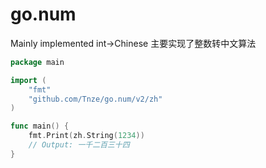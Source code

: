 # go.num

Mainly implemented int->Chinese
主要实现了整数转中文算法

```go
package main

import (
	"fmt"
	"github.com/Tnze/go.num/v2/zh"
)

func main() {
	fmt.Print(zh.String(1234))
	// Output: 一千二百三十四
}
```
